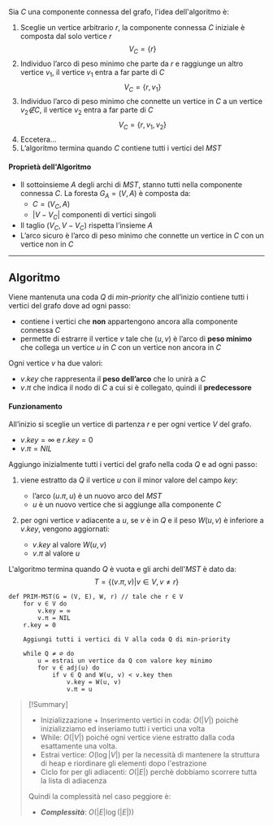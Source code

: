 Sia $C$ una componente connessa del grafo, l'idea dell'algoritmo è:
1. Sceglie un vertice arbitrario $r$, la componente connessa $C$ iniziale è composta dal solo vertice $r$ $$V_C = \{r\}$$
2. Individuo l’arco di peso minimo che parte da $r$ e raggiunge un altro vertice $v_1$, il vertice $v_1$ entra a far parte di $C$ $$V_C = \{r, v_1\}$$
3. Individuo l’arco di peso minimo che connette un vertice in $C$ a un vertice $v_2 \not∈ C$, il vertice $v_2$ entra a far parte di $C$ $$V_C = \{r, v_1, v_2\}$$
4. Eccetera...
5. L’algoritmo termina quando $C$ contiene tutti i vertici del $MST$

#### Proprietà dell'Algoritmo

- Il sottoinsieme $A$ degli archi di $MST$, stanno tutti nella componente connessa $C$. La foresta $G_A = (V,A)$ è composta da: 
	- $C = (V_C, A)$
	- $|V-V_C|$ componenti di vertici singoli
- Il taglio $(V_C, V-V_C)$ rispetta l’insieme $A$
- L’arco sicuro è l’arco di peso minimo che connette un vertice in $C$ con un vertice non in $C$

---
## Algoritmo

Viene mantenuta una coda $Q$ di *min-priority* che all’inizio contiene tutti i vertici del grafo dove ad ogni passo:
- contiene i vertici che **non** appartengono ancora alla componente connessa $C$
- permette di estrarre il vertice $v$ tale che $(u,v)$ è l’arco di **peso minimo** che collega un vertice $u$ in $C$ con un vertice non ancora in $C$

Ogni vertice $v$ ha due valori:
- $v.key$ che rappresenta il **peso dell’arco** che lo unirà a $C$ 
- $v.π$ che indica il nodo di $C$ a cui si è collegato, quindi il **predecessore**

#### Funzionamento
All’inizio si sceglie un vertice di partenza $r$ e per ogni vertice $V$ del grafo.
- $v.key = ∞$ e $r.key = 0$
- $v.π = NIL$

Aggiungo inizialmente tutti i vertici del grafo nella coda $Q$ e ad ogni passo:
1. viene estratto da $Q$ il vertice $u$ con il minor valore del campo $key$:
	- l’arco $(u.π, u)$ è un nuovo arco del $MST$
	- $u$ è un nuovo vertice che si aggiunge alla componente $C$

2. per ogni vertice $v$ adiacente a $u$, se $v$ è in $Q$ e il peso $W(u, v)$ è inferiore a $v.key$, vengono aggiornati:
	- $v.key$ al valore $W(u,v)$
	- $v.π$ al valore $u$

L'algoritmo termina quando $Q$ è vuota e gli archi dell'$MST$ è dato da:
$$T = \{(v.π, v) | v ∈ V, v ≠ r\}$$

``` Pseudocodice TI:"PRIM-MST" "FOLD"
def PRIM-MST(G = (V, E), W, r) // tale che r ∈ V
	for v ∈ V do
		v.key = ∞
		v.π = NIL
	r.key = 0
	
	Aggiungi tutti i vertici di V alla coda Q di min-priority

	while Q ≠ ∅ do
		u = estrai un vertice da Q con valore key minimo
		for v ∈ adj(u) do
			if v ∈ Q and W(u, v) < v.key then
				v.key = W(u, v)
				v.π = u
```

> [!Summary]
>- Inizializzazione + Inserimento vertici in coda: $O(|V|)$ poichè inizializziamo ed inseriamo tutti i vertici una volta 
>- While: $O(|V|)$ poiché ogni vertice viene estratto dalla coda esattamente una volta. 
>- Estrai vertice: $O(\log|V|)$ per la necessità di mantenere la struttura di heap e riordinare gli elementi dopo l'estrazione 
>- Ciclo for per gli adiacenti: $O(|E|)$ perchè dobbiamo scorrere tutta la lista di adiacenza
>
>Quindi la complessità nel caso peggiore è:
>- ***Complessità***: $O(|E| \log(|E|))$